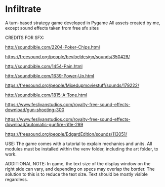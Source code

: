 # Infiltrate
A turn-based strategy game developed in Pygame
All assets created by me, except sound effects taken from free sfx sites


CREDITS FOR SFX:

http://soundbible.com/2204-Poker-Chips.html

https://freesound.org/people/bevibeldesign/sounds/350428/

http://soundbible.com/1454-Pain.html

http://soundbible.com/1639-Power-Up.html

https://freesound.org/people/Mixedupmoviestuff/sounds/179222/

http://soundbible.com/1815-A-Tone.html

https://www.fesliyanstudios.com/royalty-free-sound-effects-download/gun-shooting-300

https://www.fesliyanstudios.com/royalty-free-sound-effects-download/automatic-gunfire-rifle-299

https://freesound.org/people/EdgardEdition/sounds/113051/


USE:
The game comes with a tutorial to explain mechanics and units. All modules must be installed within the venv folder, including the art folder, to work.


ADDITIONAL NOTE:
In game, the text size of the display window on the right side can vary, and depending on specs may overlap the border. The solution to this is to reduce the text size. Text should be mostly visible regardless.
